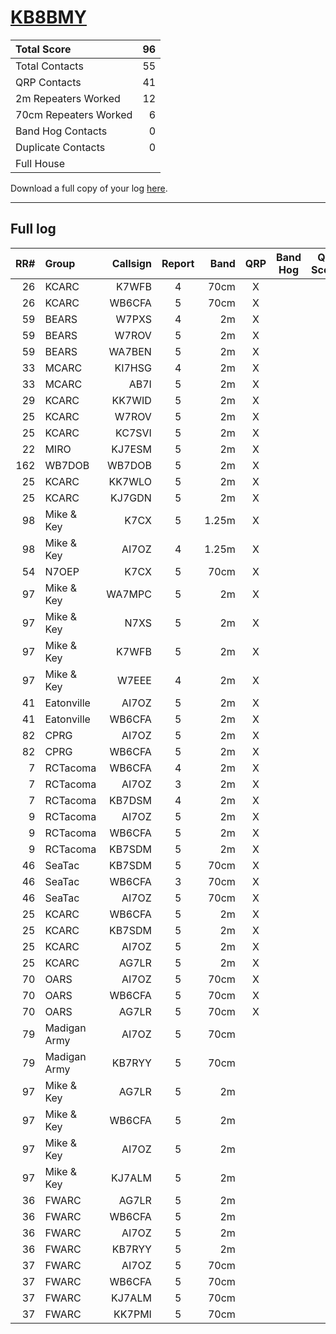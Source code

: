 # [KB8BMY](https://www.qrz.com/db/KB8BMY)

| Total Score           |   96 |
|:----------------------|-----:|
| Total Contacts        |   55 |
| QRP Contacts          |   41 |
| 2m Repeaters Worked   |   12 |
| 70cm Repeaters Worked |    6 |
| Band Hog Contacts     |    0 |
| Duplicate Contacts    |    0 |
| Full House            |      |

Download a full copy of your log [here](/results/KB8BMY.csv).

---

## Full log


|   RR# | Group        |   Callsign |  Report  |   Band |  QRP  |  Band Hog  |   QSO Score |
|------:|:-------------|-----------:|:--------:|-------:|:-----:|:----------:|------------:|
|    26 | KCARC        |      K7WFB |    4     |   70cm |   X   |            |           2 |
|    26 | KCARC        |     WB6CFA |    5     |   70cm |   X   |            |           2 |
|    59 | BEARS        |      W7PXS |    4     |     2m |   X   |            |           2 |
|    59 | BEARS        |      W7ROV |    5     |     2m |   X   |            |           2 |
|    59 | BEARS        |     WA7BEN |    5     |     2m |   X   |            |           2 |
|    33 | MCARC        |     KI7HSG |    4     |     2m |   X   |            |           2 |
|    33 | MCARC        |       AB7I |    5     |     2m |   X   |            |           2 |
|    29 | KCARC        |     KK7WID |    5     |     2m |   X   |            |           2 |
|    25 | KCARC        |      W7ROV |    5     |     2m |   X   |            |           2 |
|    25 | KCARC        |     KC7SVI |    5     |     2m |   X   |            |           2 |
|    22 | MIRO         |     KJ7ESM |    5     |     2m |   X   |            |           2 |
|   162 | WB7DOB       |     WB7DOB |    5     |     2m |   X   |            |           2 |
|    25 | KCARC        |     KK7WLO |    5     |     2m |   X   |            |           2 |
|    25 | KCARC        |     KJ7GDN |    5     |     2m |   X   |            |           2 |
|    98 | Mike & Key   |       K7CX |    5     |  1.25m |   X   |            |           2 |
|    98 | Mike & Key   |      AI7OZ |    4     |  1.25m |   X   |            |           2 |
|    54 | N7OEP        |       K7CX |    5     |   70cm |   X   |            |           2 |
|    97 | Mike & Key   |     WA7MPC |    5     |     2m |   X   |            |           2 |
|    97 | Mike & Key   |       N7XS |    5     |     2m |   X   |            |           2 |
|    97 | Mike & Key   |      K7WFB |    5     |     2m |   X   |            |           2 |
|    97 | Mike & Key   |      W7EEE |    4     |     2m |   X   |            |           2 |
|    41 | Eatonville   |      AI7OZ |    5     |     2m |   X   |            |           2 |
|    41 | Eatonville   |     WB6CFA |    5     |     2m |   X   |            |           2 |
|    82 | CPRG         |      AI7OZ |    5     |     2m |   X   |            |           2 |
|    82 | CPRG         |     WB6CFA |    5     |     2m |   X   |            |           2 |
|     7 | RCTacoma     |     WB6CFA |    4     |     2m |   X   |            |           2 |
|     7 | RCTacoma     |      AI7OZ |    3     |     2m |   X   |            |           2 |
|     7 | RCTacoma     |     KB7DSM |    4     |     2m |   X   |            |           2 |
|     9 | RCTacoma     |      AI7OZ |    5     |     2m |   X   |            |           2 |
|     9 | RCTacoma     |     WB6CFA |    5     |     2m |   X   |            |           2 |
|     9 | RCTacoma     |     KB7SDM |    5     |     2m |   X   |            |           2 |
|    46 | SeaTac       |     KB7SDM |    5     |   70cm |   X   |            |           2 |
|    46 | SeaTac       |     WB6CFA |    3     |   70cm |   X   |            |           2 |
|    46 | SeaTac       |      AI7OZ |    5     |   70cm |   X   |            |           2 |
|    25 | KCARC        |     WB6CFA |    5     |     2m |   X   |            |           2 |
|    25 | KCARC        |     KB7SDM |    5     |     2m |   X   |            |           2 |
|    25 | KCARC        |      AI7OZ |    5     |     2m |   X   |            |           2 |
|    25 | KCARC        |      AG7LR |    5     |     2m |   X   |            |           2 |
|    70 | OARS         |      AI7OZ |    5     |   70cm |   X   |            |           2 |
|    70 | OARS         |     WB6CFA |    5     |   70cm |   X   |            |           2 |
|    70 | OARS         |      AG7LR |    5     |   70cm |   X   |            |           2 |
|    79 | Madigan Army |      AI7OZ |    5     |   70cm |       |            |           1 |
|    79 | Madigan Army |     KB7RYY |    5     |   70cm |       |            |           1 |
|    97 | Mike & Key   |      AG7LR |    5     |     2m |       |            |           1 |
|    97 | Mike & Key   |     WB6CFA |    5     |     2m |       |            |           1 |
|    97 | Mike & Key   |      AI7OZ |    5     |     2m |       |            |           1 |
|    97 | Mike & Key   |     KJ7ALM |    5     |     2m |       |            |           1 |
|    36 | FWARC        |      AG7LR |    5     |     2m |       |            |           1 |
|    36 | FWARC        |     WB6CFA |    5     |     2m |       |            |           1 |
|    36 | FWARC        |      AI7OZ |    5     |     2m |       |            |           1 |
|    36 | FWARC        |     KB7RYY |    5     |     2m |       |            |           1 |
|    37 | FWARC        |      AI7OZ |    5     |   70cm |       |            |           1 |
|    37 | FWARC        |     WB6CFA |    5     |   70cm |       |            |           1 |
|    37 | FWARC        |     KJ7ALM |    5     |   70cm |       |            |           1 |
|    37 | FWARC        |     KK7PMI |    5     |   70cm |       |            |           1 |